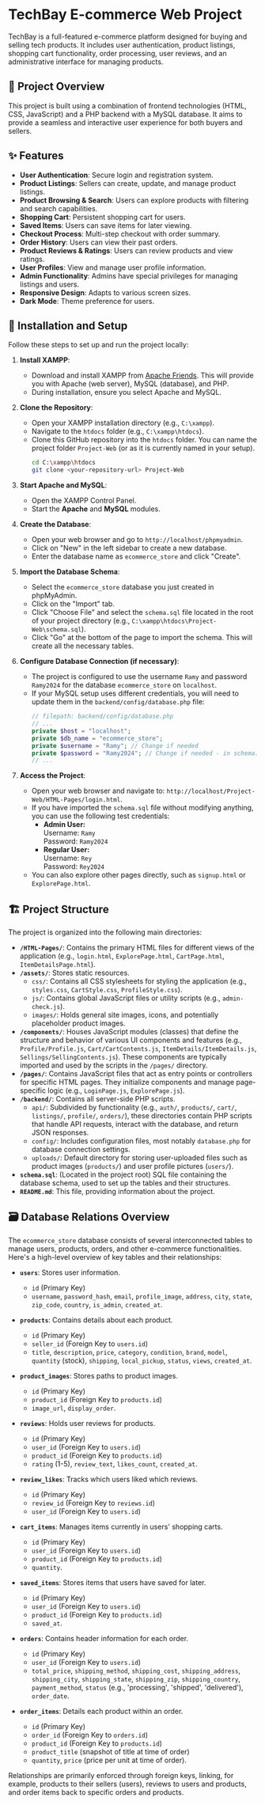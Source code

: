 # TechBay E-commerce Web Project

TechBay is a full-featured e-commerce platform designed for buying and selling tech products. It includes user authentication, product listings, shopping cart functionality, order processing, user reviews, and an administrative interface for managing products.

## 🚀 Project Overview

This project is built using a combination of frontend technologies (HTML, CSS, JavaScript) and a PHP backend with a MySQL database. It aims to provide a seamless and interactive user experience for both buyers and sellers.

## ✨ Features

*   **User Authentication**: Secure login and registration system.
*   **Product Listings**: Sellers can create, update, and manage product listings.
*   **Product Browsing & Search**: Users can explore products with filtering and search capabilities.
*   **Shopping Cart**: Persistent shopping cart for users.
*   **Saved Items**: Users can save items for later viewing.
*   **Checkout Process**: Multi-step checkout with order summary.
*   **Order History**: Users can view their past orders.
*   **Product Reviews & Ratings**: Users can review products and view ratings.
*   **User Profiles**: View and manage user profile information.
*   **Admin Functionality**: Admins have special privileges for managing listings and users.
*   **Responsive Design**: Adapts to various screen sizes.
*   **Dark Mode**: Theme preference for users.

## 📂 Installation and Setup

Follow these steps to set up and run the project locally:

1.  **Install XAMPP**:
    *   Download and install XAMPP from [Apache Friends](https://www.apachefriends.org/index.html). This will provide you with Apache (web server), MySQL (database), and PHP.
    *   During installation, ensure you select Apache and MySQL.

2.  **Clone the Repository**:
    *   Open your XAMPP installation directory (e.g., `C:\xampp`).
    *   Navigate to the `htdocs` folder (e.g., `C:\xampp\htdocs`).
    *   Clone this GitHub repository into the `htdocs` folder. You can name the project folder `Project-Web` (or as it is currently named in your setup).
        ```sh
        cd C:\xampp\htdocs
        git clone <your-repository-url> Project-Web
        ```

3.  **Start Apache and MySQL**:
    *   Open the XAMPP Control Panel.
    *   Start the **Apache** and **MySQL** modules.

4.  **Create the Database**:
    *   Open your web browser and go to `http://localhost/phpmyadmin`.
    *   Click on "New" in the left sidebar to create a new database.
    *   Enter the database name as `ecommerce_store` and click "Create".

5.  **Import the Database Schema**:
    *   Select the `ecommerce_store` database you just created in phpMyAdmin.
    *   Click on the "Import" tab.
    *   Click "Choose File" and select the `schema.sql` file located in the root of your project directory (e.g., `C:\xampp\htdocs\Project-Web\schema.sql`).
    *   Click "Go" at the bottom of the page to import the schema. This will create all the necessary tables.

6.  **Configure Database Connection (if necessary)**:
    *   The project is configured to use the username `Ramy` and password `Ramy2024` for the database `ecommerce_store` on `localhost`.
    *   If your MySQL setup uses different credentials, you will need to update them in the `backend/config/database.php` file:
        ```php
        // filepath: backend/config/database.php
        // ...
        private $host = "localhost";
        private $db_name = "ecommerce_store";
        private $username = "Ramy"; // Change if needed
        private $password = "Ramy2024"; // Change if needed - in schema.sql i create two user Ramy (Admin) , Rey (Regular user) for tesing so you can use them dirctly
        // ...
        ```

7.  **Access the Project**:
    *   Open your web browser and navigate to:
        `http://localhost/Project-Web/HTML-Pages/login.html`.
    *   If you have imported the `schema.sql` file without modifying anything, you can use the following test credentials:
        - **Admin User:**  
            Username: `Ramy`  
            Password: `Ramy2024`
        - **Regular User:**  
            Username: `Rey`  
            Password: `Rey2024`
    *   You can also explore other pages directly, such as `signup.html` or `ExplorePage.html`.

## 🏗️ Project Structure

The project is organized into the following main directories:

*   **`/HTML-Pages/`**: Contains the primary HTML files for different views of the application (e.g., `login.html`, `ExplorePage.html`, `CartPage.html`, `ItemDetailsPage.html`).
*   **`/assets/`**: Stores static resources.
    *   `css/`: Contains all CSS stylesheets for styling the application (e.g., `styles.css`, `CartStyle.css`, `ProfileStyle.css`).
    *   `js/`: Contains global JavaScript files or utility scripts (e.g., `admin-check.js`).
    *   `images/`: Holds general site images, icons, and potentially placeholder product images.
*   **`/components/`**: Houses JavaScript modules (classes) that define the structure and behavior of various UI components and features (e.g., `Profile/Profile.js`, `Cart/CartContents.js`, `ItemDetails/ItemDetails.js`, `Sellings/SellingContents.js`). These components are typically imported and used by the scripts in the `/pages/` directory.
*   **`/pages/`**: Contains JavaScript files that act as entry points or controllers for specific HTML pages. They initialize components and manage page-specific logic (e.g., `LoginPage.js`, `ExplorePage.js`).
*   **`/backend/`**: Contains all server-side PHP scripts.
    *   `api/`: Subdivided by functionality (e.g., `auth/`, `products/`, `cart/`, `listings/`, `profile/`, `orders/`), these directories contain PHP scripts that handle API requests, interact with the database, and return JSON responses.
    *   `config/`: Includes configuration files, most notably `database.php` for database connection settings.
    *   `uploads/`: Default directory for storing user-uploaded files such as product images (`products/`) and user profile pictures (`users/`).
*   **`schema.sql`**: (Located in the project root) SQL file containing the database schema, used to set up the tables and their structures.
*   **`README.md`**: This file, providing information about the project.

## 🗃️ Database Relations Overview

The `ecommerce_store` database consists of several interconnected tables to manage users, products, orders, and other e-commerce functionalities. Here's a high-level overview of key tables and their relationships:

*   **`users`**: Stores user information.
    *   `id` (Primary Key)
    *   `username`, `password_hash`, `email`, `profile_image`, `address`, `city`, `state`, `zip_code`, `country`, `is_admin`, `created_at`.

*   **`products`**: Contains details about each product.
    *   `id` (Primary Key)
    *   `seller_id` (Foreign Key to `users.id`)
    *   `title`, `description`, `price`, `category`, `condition`, `brand`, `model`, `quantity` (stock), `shipping`, `local_pickup`, `status`, `views`, `created_at`.

*   **`product_images`**: Stores paths to product images.
    *   `id` (Primary Key)
    *   `product_id` (Foreign Key to `products.id`)
    *   `image_url`, `display_order`.

*   **`reviews`**: Holds user reviews for products.
    *   `id` (Primary Key)
    *   `user_id` (Foreign Key to `users.id`)
    *   `product_id` (Foreign Key to `products.id`)
    *   `rating` (1-5), `review_text`, `likes_count`, `created_at`.

*   **`review_likes`**: Tracks which users liked which reviews.
    *   `id` (Primary Key)
    *   `review_id` (Foreign Key to `reviews.id`)
    *   `user_id` (Foreign Key to `users.id`)

*   **`cart_items`**: Manages items currently in users' shopping carts.
    *   `id` (Primary Key)
    *   `user_id` (Foreign Key to `users.id`)
    *   `product_id` (Foreign Key to `products.id`)
    *   `quantity`.

*   **`saved_items`**: Stores items that users have saved for later.
    *   `id` (Primary Key)
    *   `user_id` (Foreign Key to `users.id`)
    *   `product_id` (Foreign Key to `products.id`)
    *   `saved_at`.

*   **`orders`**: Contains header information for each order.
    *   `id` (Primary Key)
    *   `user_id` (Foreign Key to `users.id`)
    *   `total_price`, `shipping_method`, `shipping_cost`, `shipping_address`, `shipping_city`, `shipping_state`, `shipping_zip`, `shipping_country`, `payment_method`, `status` (e.g., 'processing', 'shipped', 'delivered'), `order_date`.

*   **`order_items`**: Details each product within an order.
    *   `id` (Primary Key)
    *   `order_id` (Foreign Key to `orders.id`)
    *   `product_id` (Foreign Key to `products.id`)
    *   `product_title` (snapshot of title at time of order)
    *   `quantity`, `price` (price per unit at time of order).

Relationships are primarily enforced through foreign keys, linking, for example, products to their sellers (users), reviews to users and products, and order items back to specific orders and products.
